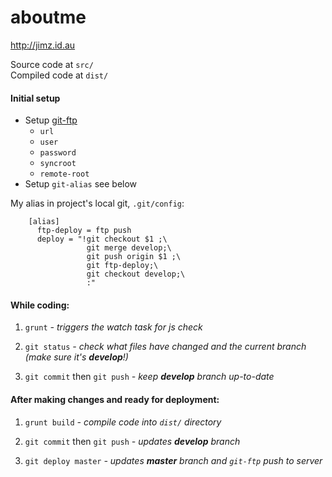 # aboutme
http://jimz.id.au

Source code at `src/` <br />
Compiled code at `dist/`

#### Initial setup
* Setup [git-ftp](https://github.com/git-ftp/git-ftp)
  + `url`
  + `user`
  + `password`
  + `syncroot`
  + `remote-root`
* Setup `git-alias` see below

My alias in project's local git, `.git/config`:
```
    [alias]
      ftp-deploy = ftp push
      deploy = "!git checkout $1 ;\
                 git merge develop;\
                 git push origin $1 ;\
                 git ftp-deploy;\
                 git checkout develop;\
                 :"
```

#### While coding:

1. `grunt`  _- triggers the watch task for js check_

2. `git status`  _- check what files have changed and the current branch (make sure it's **develop**!)_

3. `git commit` then `git push`  _- keep **develop** branch up-to-date_


#### After making changes and ready for deployment:

1. `grunt build` _- compile code into `dist/` directory_

2. `git commit` then `git push` _- updates **develop** branch_

3. `git deploy master` _- updates **master** branch and `git-ftp` push to server_

